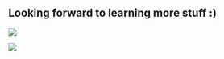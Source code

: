 ## Looking forward to learning more stuff :)

<!-- COMMENT
**30vam/30vam** is a ✨ _special_ ✨ repository because its `README.md` (this file) appears on your GitHub profile.

Here are some ideas to get you started:

- 🔭 I’m currently working on ...
- 🌱 I’m currently learning ...
- 👯 I’m looking to collaborate on ...
- 🤔 I’m looking for help with ...
- 💬 Ask me about ...
- 📫 How to reach me: ...
- 😄 Pronouns: ...
- ⚡ Fun fact: ...
-->

<!-- Paragraphed Icons -->

<p>
  <a href="https://skillicons.dev">
    <img src="https://skillicons.dev/icons?i=cs,cpp,html,css,js" />
  </a>
</p>

<p>
  <a href="https://skillicons.dev">
    <img src="https://skillicons.dev/icons?i=unity,qt,bootstrap,tailwind" />
  </a>
</p>
